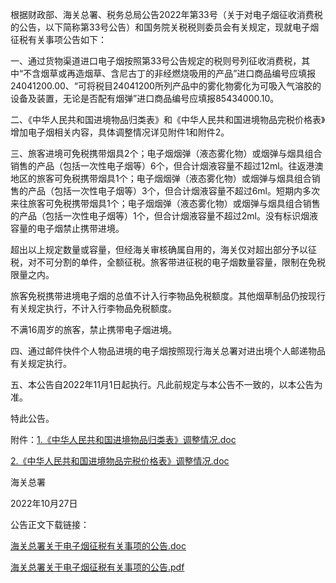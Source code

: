 根据财政部、海关总署、税务总局公告2022年第33号（关于对电子烟征收消费税的公告，以下简称第33号公告）和国务院关税税则委员会有关规定，现就电子烟征税有关事项公告如下：

一、通过货物渠道进口电子烟按照第33号公告规定的税则号列征收消费税，其中“不含烟草或再造烟草、含尼古丁的非经燃烧吸用的产品”进口商品编号应填报24041200.00、“可将税目24041200所列产品中的雾化物雾化为可吸入气溶胶的设备及装置，无论是否配有烟弹”进口商品编号应填报85434000.10。

二、《中华人民共和国进境物品归类表》和《中华人民共和国进境物品完税价格表》增加电子烟相关内容，具体调整情况详见附件1和附件2。

三、旅客进境可免税携带烟具2个；电子烟烟弹（液态雾化物）或烟弹与烟具组合销售的产品（包括一次性电子烟等）6个，但合计烟液容量不超过12ml。往返港澳地区的旅客可免税携带烟具1个；电子烟烟弹（液态雾化物）或烟弹与烟具组合销售的产品（包括一次性电子烟等）3个，但合计烟液容量不超过6ml。短期内多次来往旅客可免税携带烟具1个；电子烟烟弹（液态雾化物）或烟弹与烟具组合销售的产品（包括一次性电子烟等）1个，但合计烟液容量不超过2ml。没有标识烟液容量的电子烟禁止携带进境。

超出以上规定数量或容量，但经海关审核确属自用的，海关仅对超出部分予以征税，对不可分割的单件，全额征税。旅客带进征税的电子烟数量容量，限制在免税限量之内。

旅客免税携带进境电子烟的总值不计入行李物品免税额度。其他烟草制品仍按现行有关规定执行，不计入行李物品免税额度。

不满16周岁的旅客，禁止携带电子烟进境。

四、通过邮件快件个人物品进境的电子烟按照现行海关总署对进出境个人邮递物品有关规定执行。

五、本公告自2022年11月1日起执行。凡此前规定与本公告不一致的，以本公告为准。

特此公告。

附件：[1.《中华人民共和国进境物品归类表》调整情况.doc](1.《中华人民共和国进境物品归类表》调整情况.doc)

[2.《中华人民共和国进境物品完税价格表》调整情况.doc](2.《中华人民共和国进境物品完税价格表》调整情况.doc)

海关总署

2022年10月27日

公告正文下载链接：

[海关总署关于电子烟征税有关事项的公告.doc](海关总署关于电子烟征税有关事项的公告.doc)

[海关总署关于电子烟征税有关事项的公告.pdf](海关总署关于电子烟征税有关事项的公告.pdf)